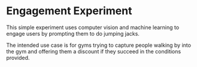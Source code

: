# Engagement Experiment

This simple experiment uses computer vision and machine learning to engage users by prompting them to do jumping jacks.

The intended use case is for gyms trying to capture people walking by into the gym and offering them a discount if they succeed in the conditions provided.